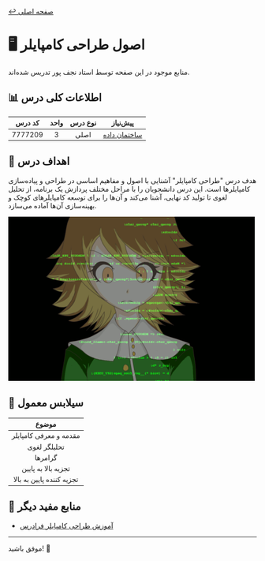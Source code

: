 [↩️ صفحه اصلی](/README.md)
# 🖥️ اصول طراحی کامپایلر
منابع موجود در این صفحه توسط استاد نجف پور تدریس شده‌اند.

## 📊 اطلاعات کلی درس
| کد درس | واحد | نوع درس | پیش‌نیاز |
|:------:|:----:|:-------:|:--------:|
| 7777209 |  3   |  اصلی   |    [ساختمان داده](/نیمسال%203/ساختمان%20داده/README.md)    |

## 🎯 اهداف درس
هدف درس "طراحی کامپایلر" آشنایی با اصول و مفاهیم اساسی در طراحی و پیاده‌سازی کامپایلرها است. این درس دانشجویان را با مراحل مختلف پردازش یک برنامه، از تحلیل لغوی تا تولید کد نهایی، آشنا می‌کند و آن‌ها را برای توسعه کامپایلرهای کوچک و بهینه‌سازی آن‌ها آماده می‌سازد.

<img src="تصاویر/gif.gif" alt="gif" width="500"/>

<!-- ## 📚 منابع اصلی درس
1. ** ** (th Edition)
   - نویسندگان: 
   - [لینک دانلود کتاب]() -->

<!-- ## 🛠️ نرم‌افزارهای مورد نیاز
- []() -  -->


## 📅 سیلابس معمول

| موضوع| 
|:-----------:|
|مقدمه و معرفی کامپایلر|
|تحلیلگر لغوی|
|گرامرها|
|تجزیه بالا به پایین|
|تجزیه کننده پایین به بالا|
## 🔗 منابع مفید دیگر
- [آموزش طراحی کامپایلر فرادرس](https://faradars.org/courses/fvsft104-compiler-design)

<!-- ## 💡 نکات مهم -->



---
موفق باشید! 🚀